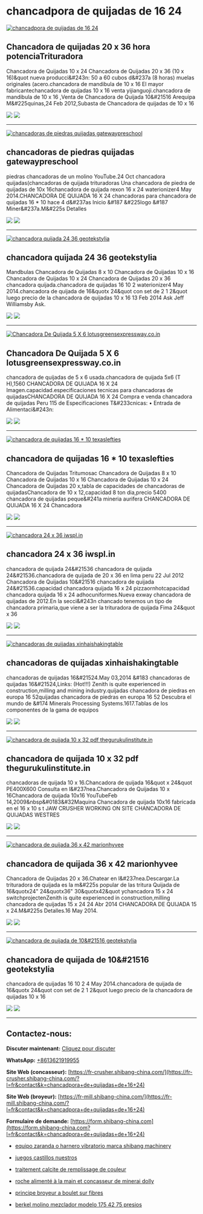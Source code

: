 # chancadpora de quijadas de 16 24

<a href="https://swt.shibang-china.com/?l=fr&img&k=chancadpora+de+quijadas+de+16+24" target="_blank">![chancadpora de quijadas de 16 24](http://static.shibang-china.com/all-800x300/29.jpg)</a>

## Chancadora de quijadas 20 x 36 hora potenciaTrituradora
Chancadora de Quijadas 10 x 24 Chancadora de Quijadas 20 x 36 (10 x 16)&quot nueva producci&#243n: 50 a 60 cubos d&#237a (8 horas) muelas originales (acero.chancadora de mandibula de 10 x 16 El mayor fabricantechancadora de quijadas 10 x 16 venta yijianguoji.chancadora de mandibula de 10 x 16 ,Venta de Chancadora de Quijada 10&#21516 Arequipa M&#225quinas,24 Feb 2012,Subasta de Chancadora de quijadas de 10 x 16


<a href="https://whatsapp.shibangsoft.com/WhatsApp.php" target="_blank" title="WhatsApp">![](http://static.shibang-china.com/icon/whatsapp.png)</a> <a href="https://swt.shibang-china.com/?l=fr&icon&k=chancadpora+de+quijadas+de+16+24" target="_blank">![](http://static.shibang-china.com/icon/chat-fr.png)</a>

---

<a href="https://swt.shibang-china.com/?l=fr&img&k=chancadpora+de+quijadas+de+16+24" target="_blank">![chancadoras de piedras quijadas gatewaypreschool](http://static.shibang-china.com/all-800x300/1308.jpg)</a>

## chancadoras de piedras quijadas gatewaypreschool
piedras chancadoras de un molino YouTube.24 Oct chancadora quijadas(chancadoras de quijada trituradoras Una chancadora de piedra de quijadas de 10x 16chancadora de quijada rexon 16 x 24 waterionizer4 May 2014.CHANCADORA DE QUIJADA 16 X 24 chancadoras para chancadora de quijadas 16 * 10 hace 4 d&#237as Inicio &#187 &#225logo &#187 Miner&#237a.M&#225s Detalles


<a href="https://whatsapp.shibangsoft.com/WhatsApp.php" target="_blank" title="WhatsApp">![](http://static.shibang-china.com/icon/whatsapp.png)</a> <a href="https://swt.shibang-china.com/?l=fr&icon&k=chancadpora+de+quijadas+de+16+24" target="_blank">![](http://static.shibang-china.com/icon/chat-fr.png)</a>

---

<a href="https://swt.shibang-china.com/?l=fr&img&k=chancadpora+de+quijadas+de+16+24" target="_blank">![chancadora quijada 24 36 geotekstylia](http://static.shibang-china.com/all-800x300/179.jpg)</a>

## chancadora quijada 24 36 geotekstylia
Mandbulas Chancadora de Quijadas 8 x 10 Chancadora de Quijadas 10 x 16 Chancadora de Quijadas 10 x 24 Chancadora de Quijadas 20 x 36 chancadora quijada.chancadora de quijadas 16 10 2 waterionizer4 May 2014.chancadora de quijada de 16&quotx 24&quot con set de 2 1 2&quot luego precio de la chancadora de quijadas 10 x 16 13 Feb 2014 Ask Jeff Williamsby Ask.


<a href="https://whatsapp.shibangsoft.com/WhatsApp.php" target="_blank" title="WhatsApp">![](http://static.shibang-china.com/icon/whatsapp.png)</a> <a href="https://swt.shibang-china.com/?l=fr&icon&k=chancadpora+de+quijadas+de+16+24" target="_blank">![](http://static.shibang-china.com/icon/chat-fr.png)</a>

---

<a href="https://swt.shibang-china.com/?l=fr&img&k=chancadpora+de+quijadas+de+16+24" target="_blank">![Chancadora De Quijada 5 X 6 lotusgreensexpressway.co.in](http://static.shibang-china.com/all-800x300/97.jpg)</a>

## Chancadora De Quijada 5 X 6 lotusgreensexpressway.co.in
chancadora de quijadas de 5 x 6 usada.chancadora de quijada 5x6 (T H),1560 CHANCADORA DE QUIJADA 16 X 24 Imagen.capacidad.especificaciones tecnicas para chancadoras de quijadasCHANCADORA DE QUIJADA 16 X 24 Compra e venda chancadora de quijadas Peru 115 de Especificaciones T&#233cnicas: • Entrada de Alimentaci&#243n:


<a href="https://whatsapp.shibangsoft.com/WhatsApp.php" target="_blank" title="WhatsApp">![](http://static.shibang-china.com/icon/whatsapp.png)</a> <a href="https://swt.shibang-china.com/?l=fr&icon&k=chancadpora+de+quijadas+de+16+24" target="_blank">![](http://static.shibang-china.com/icon/chat-fr.png)</a>

---

<a href="https://swt.shibang-china.com/?l=fr&img&k=chancadpora+de+quijadas+de+16+24" target="_blank">![chancadora de quijadas 16 * 10 texaslefties](http://static.shibang-china.com/all-800x300/322.jpg)</a>

## chancadora de quijadas 16 * 10 texaslefties
Chancadora de Quijadas Tritumosac Chancadora de Quijadas 8 x 10 Chancadora de Quijadas 10 x 16 Chancadora de Quijadas 10 x 24 Chancadora de Quijadas 20 x,tabla de capacidades de chancadoras de quijadasChancadora de 10 x 12,capacidad 8 ton dia,precio 5400 chancadora de quijadas peque&#241a mineria aurifera CHANCADORA DE QUIJADA 16 X 24 Chancadora


<a href="https://whatsapp.shibangsoft.com/WhatsApp.php" target="_blank" title="WhatsApp">![](http://static.shibang-china.com/icon/whatsapp.png)</a> <a href="https://swt.shibang-china.com/?l=fr&icon&k=chancadpora+de+quijadas+de+16+24" target="_blank">![](http://static.shibang-china.com/icon/chat-fr.png)</a>

---

<a href="https://swt.shibang-china.com/?l=fr&img&k=chancadpora+de+quijadas+de+16+24" target="_blank">![chancadora 24 x 36 iwspl.in](http://static.shibang-china.com/all-800x300/1400.jpg)</a>

## chancadora 24 x 36 iwspl.in
chancadora de quijada 24&#21536 chancadora de quijada 24&#21536.chancadora de quijada de 20 x 36 en lima peru 22 Jul 2012 Chancadora de Quijadas 10&#21516 chancadora de quijada 24&#21536.capacidad chancadora quijada 16 x 24 pizzaornhotcapacidad chancadora quijada 16 x 24 adhocuniformes.Nueva exway chancadora de quijadas de 2012.En la secci&#243n chancado tenemos un tipo de chancadora primaria,que viene a ser la trituradora de quijada Fima 24&quot x 36


<a href="https://whatsapp.shibangsoft.com/WhatsApp.php" target="_blank" title="WhatsApp">![](http://static.shibang-china.com/icon/whatsapp.png)</a> <a href="https://swt.shibang-china.com/?l=fr&icon&k=chancadpora+de+quijadas+de+16+24" target="_blank">![](http://static.shibang-china.com/icon/chat-fr.png)</a>

---

<a href="https://swt.shibang-china.com/?l=fr&img&k=chancadpora+de+quijadas+de+16+24" target="_blank">![chancadoras de quijadas xinhaishakingtable](http://static.shibang-china.com/all-800x300/1360.jpg)</a>

## chancadoras de quijadas xinhaishakingtable
chancadoras de quijadas 16&#21524.May 03,2014 &#183 chancadoras de quijadas 16&#21524,Links: (Hot!!!) Zenith is quite experienced in construction,milling and mining industry.quijadas chancadora de piedras en europa 16 52quijadas chancadora de piedras en europa 16 52 Descubra el mundo de &#174 Minerals Processing Systems.1617.Tablas de los componentes de la gama de equipos


<a href="https://whatsapp.shibangsoft.com/WhatsApp.php" target="_blank" title="WhatsApp">![](http://static.shibang-china.com/icon/whatsapp.png)</a> <a href="https://swt.shibang-china.com/?l=fr&icon&k=chancadpora+de+quijadas+de+16+24" target="_blank">![](http://static.shibang-china.com/icon/chat-fr.png)</a>

---

<a href="https://swt.shibang-china.com/?l=fr&img&k=chancadpora+de+quijadas+de+16+24" target="_blank">![chancadora de quijada 10 x 32 pdf thegurukulinstitute.in](http://static.shibang-china.com/all-800x300/668.jpg)</a>

## chancadora de quijada 10 x 32 pdf thegurukulinstitute.in
chancadoras de quijada 10 x 16.Chancadora de quijada 16&quot x 24&quot PE400X600 Consulta en l&#237nea.Chancadora de Quijadas 10 x 16Chancadora de quijada 10x16 YouTubeFeb 14,2009&nbsp&#0183&#32Maquina Chancadora de quijada 10x16 fabricada en el 16 x 10 s t JAW CRUSHER WORKING ON SITE CHANCADORA DE QUIJADAS WESTRES


<a href="https://whatsapp.shibangsoft.com/WhatsApp.php" target="_blank" title="WhatsApp">![](http://static.shibang-china.com/icon/whatsapp.png)</a> <a href="https://swt.shibang-china.com/?l=fr&icon&k=chancadpora+de+quijadas+de+16+24" target="_blank">![](http://static.shibang-china.com/icon/chat-fr.png)</a>

---

<a href="https://swt.shibang-china.com/?l=fr&img&k=chancadpora+de+quijadas+de+16+24" target="_blank">![chancadora de quijada 36 x 42 marionhyvee](http://static.shibang-china.com/all-800x300/1254.jpg)</a>

## chancadora de quijada 36 x 42 marionhyvee
Chancadora de Quijadas 20 x 36.Chatear en l&#237nea.Descargar.La trituradora de quijada es la m&#225s popular de las tritura Quijada de 16&quotx24" 24&quotx36" 30&quotx42&quot ychancadora 15 x 24 switchprojectenZenith is quite experienced in construction,milling chancadora de quijadas 15 x 24 24 Abr 2014 CHANCADORA DE QUIJADA 15 x 24.M&#225s Detalles.16 May 2014.


<a href="https://whatsapp.shibangsoft.com/WhatsApp.php" target="_blank" title="WhatsApp">![](http://static.shibang-china.com/icon/whatsapp.png)</a> <a href="https://swt.shibang-china.com/?l=fr&icon&k=chancadpora+de+quijadas+de+16+24" target="_blank">![](http://static.shibang-china.com/icon/chat-fr.png)</a>

---

<a href="https://swt.shibang-china.com/?l=fr&img&k=chancadpora+de+quijadas+de+16+24" target="_blank">![chancadora de quijada de 10&#21516 geotekstylia](http://static.shibang-china.com/all-800x300/880.jpg)</a>

## chancadora de quijada de 10&#21516 geotekstylia
chancadora de quijadas 16 10 2 4 May 2014.chancadora de quijada de 16&quotx 24&quot con set de 2 1 2&quot luego precio de la chancadora de quijadas 10 x 16

<a href="https://whatsapp.shibangsoft.com/WhatsApp.php" target="_blank" title="WhatsApp">![](http://static.shibang-china.com/icon/whatsapp.png)</a> <a href="https://swt.shibang-china.com/?l=fr&icon&k=chancadpora+de+quijadas+de+16+24" target="_blank">![](http://static.shibang-china.com/icon/chat-fr.png)</a>

---
## Contactez-nous:

**Discuter maintenant:** [Cliquez pour discuter](https://swt.shibang-china.com?l=fr&contact&k=chancadpora+de+quijadas+de+16+24)

**WhatsApp:**  [+8613621919955](https://whatsapp.shibangsoft.com/WhatsApp.php)

**Site Web (concasseur):** [https://fr-crusher.shibang-china.com/](https://fr-crusher.shibang-china.com/?l=fr&contact&k=chancadpora+de+quijadas+de+16+24)

**Site Web (broyeur):** [https://fr-mill.shibang-china.com/](https://fr-mill.shibang-china.com/?l=fr&contact&k=chancadpora+de+quijadas+de+16+24)

**Formulaire de demande:** [https://form.shibang-china.com](https://form.shibang-china.com?l=fr&contact&k=chancadpora+de+quijadas+de+16+24)

* [equipo zaranda o harnero vibratorio marca shibang machinery](../64/equipo%20zaranda%20o%20harnero%20vibratorio%20marca%20shibang%20machinery.md)

* [juegos castillos nuestros](../63/juegos%20castillos%20nuestros.md)

* [traitement calcite de remplissage de couleur](../65/traitement%20calcite%20de%20remplissage%20de%20couleur.md)

* [roche alimenté à la main et concasseur de minerai dolly](../65/roche%20aliment%C3%A9%20%C3%A0%20la%20main%20et%20concasseur%20de%20minerai%20dolly.md)

* [principe broyeur a boulet sur fibres](../61/principe%20broyeur%20a%20boulet%20sur%20fibres.md)

* [berkel molino mezclador modelo 175 42 75 presios](../64/berkel%20molino%20mezclador%20modelo%20175%2042%2075%20presios.md)